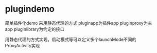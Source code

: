 # plugindemo
简单插件化demo 采用静态代理的方式
pluginapp为插件app
pluginproxy为主app
pluginlibrary为约定的接口

用静态代理的方式实现，启动模式等可以定义多个launchMode不同的ProxyActivity实现

